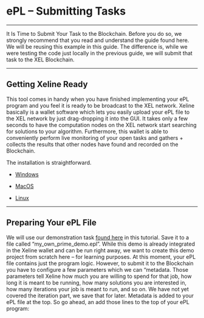 <!-- TITLE: E Pl Submitting Tasks -->
<!-- SUBTITLE: A quick summary of E Pl Submitting Tasks -->

# ePL – Submitting Tasks
-----

It Is Time to Submit Your Task to the Blockchain. Before you do so, we strongly recommend that you read and understand the guide found here. We will be reusing this example in this guide. The difference is, while we were testing the code just locally in the previous guide, we will submit that task to the XEL Blockchain.

-----
Getting Xeline Ready
-----
This tool comes in handy when you have finished implementing your ePL program and you feel it is ready to be broadcast to the XEL network.
Xeline basically is a wallet software which lets you easily upload your ePL file to the XEL network by just drag-dropping it into the GUI. It takes only a few seconds to have the computation nodes on the XEL network start searching for solutions to your algorithm. Furthermore, this wallet is able to conveniently perform live monitoring of your open tasks and gathers + collects the results that other nodes have found and recorded on the Blockchain.

The installation is straightforward.

* <p> <a href="windows-xeline">Windows </a></p>
* <p> <a href="mac-os-xeline">MacOS </a></p>
* <p> <a href="linux-xeline">Linux </a></p>

-----

Preparing Your ePL File
-----

We will use our demonstration task <a href="https://github.com/xel-software/xeline/blob/master/demos/find_prime.epl">found here</a> in this tutorial. Save it to a file called “my_own_prime_demo.epl”. While this demo is already integrated in the Xeline wallet and can be run right away, we want to create this demo project from scratch here – for learning purposes. At this moment, your ePL file contains just the program logic. However, to submit it to the Blockchain you have to configure a few parameters which we can “metadata. Those parameters tell Xeline how much you are willing to spend for that job, how long it is meant to be running, how many solutions you are interested in, how many iterations your job is meant to run, and so on. We have not yet covered the iteration part, we save that for later. Metadata is added to your ePL file at the top. So go ahead, an add those lines to the top of your ePL program:
